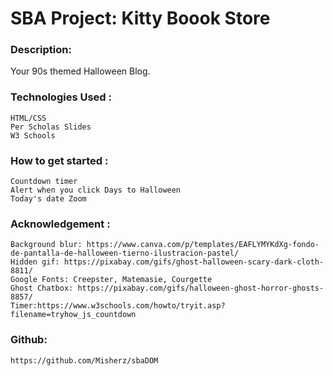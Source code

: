 # SBA Project: Kitty Boook Store
### Description: 
   Your 90s themed Halloween Blog.


### Technologies Used :
    HTML/CSS
    Per Scholas Slides
    W3 Schools


### How to get started :
    Countdown timer
    Alert when you click Days to Halloween
    Today's date Zoom



### Acknowledgement :
    Background blur: https://www.canva.com/p/templates/EAFLYMYKdXg-fondo-de-pantalla-de-halloween-tierno-ilustracion-pastel/
    Hidden gif: https://pixabay.com/gifs/ghost-halloween-scary-dark-cloth-8811/
    Google Fonts: Creepster, Matemasie, Courgette
    Ghost Chatbox: https://pixabay.com/gifs/halloween-ghost-horror-ghosts-8857/
    Timer:https://www.w3schools.com/howto/tryit.asp?filename=tryhow_js_countdown


### Github:
    https://github.com/Misherz/sbaDOM

